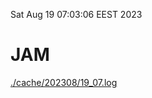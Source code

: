 Sat Aug 19 07:03:06 EEST 2023
# JAM
<a href='./cache/202308/19_07.log'>./cache/202308/19_07.log</a>
